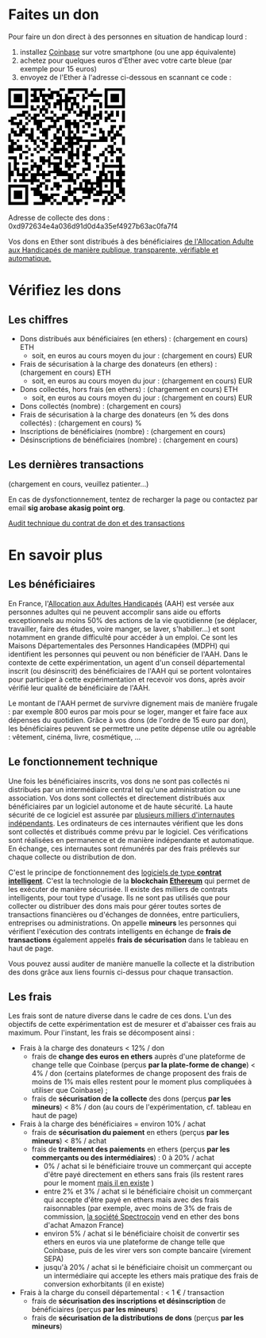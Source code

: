 # Faites un don

Pour faire un don direct à des personnes en situation de handicap lourd :

1. installez [Coinbase](https://www.coinbase.com/mobile?locale=fr) sur votre smartphone (ou une app équivalente)
2. achetez pour quelques euros d'Ether avec votre carte bleue (par exemple pour 15 euros)
3. envoyez de l'Ether à l'adresse ci-dessous en scannant ce code :

![QR code du contrat de don](/contract_qr_code.png)

Adresse de collecte des dons : 0xd972634e4a036d91d0d4a35ef4927b63ac0fa7f4

Vos dons en Ether sont distribués à des bénéficiaires [de l'Allocation Adulte aux Handicapés de manière publique, transparente, vérifiable et automatique.](#more)

# Vérifiez les dons

## Les chiffres

* Dons distribués aux bénéficiaires (en ethers) : <span id="given_sum">(chargement en cours)</span> ETH
    * soit, en euros au cours moyen du jour : <span id="given_sum_eur">(chargement en cours)</span> EUR
* Frais de sécurisation à la charge des donateurs (en ethers) : <span id="collection_fees_sum">(chargement en cours)</span> ETH
    * soit, en euros au cours moyen du jour : <span id="collection_fees_sum_eur">(chargement en cours)</span> EUR
* Dons collectés, hors frais (en ethers) : <span id="collected_sum">(chargement en cours)</span> ETH
    * soit, en euros au cours moyen du jour : <span id="collected_sum_eur">(chargement en cours)</span> EUR
* Dons collectés (nombre) : <span id="collected_count">(chargement en cours)</span>
* Frais de sécurisation à la charge des donateurs (en % des dons collectés) : <span id="collection_fees_percent">(chargement en cours)</span> %
* Inscriptions de bénéficiaires (nombre) : <span id="registrations_count">(chargement en cours)</span>
* Désinscriptions de bénéficiaires (nombre) : <span id="unregistrations_count">(chargement en cours)</span>

## Les dernières transactions

<div id="transactions">

(chargement en cours, veuillez patienter...)

En cas de dysfonctionnement, tentez de recharger la page ou contactez par email **sig arobase akasig point org**.

</div>

[Audit technique du contrat de don et des transactions](https://etherscan.io/address/0xd972634e4a036d91d0d4a35ef4927b63ac0fa7f4)

<a name="more"></a>
# En savoir plus

## Les bénéficiaires

En France, l'[Allocation aux Adultes Handicapés](https://fr.wikipedia.org/wiki/Allocation_aux_adultes_handicap%C3%A9s) (AAH) est versée aux personnes adultes qui ne peuvent accomplir sans aide ou efforts exceptionnels au moins 50% des actions de la vie quotidienne (se déplacer, travailler, faire des études, voire manger, se laver, s'habiller...) et sont notamment en grande difficulté pour accéder à un emploi. Ce sont les Maisons Départementales des Personnes Handicapées (MDPH) qui identifient les personnes qui peuvent ou non bénéficier de l'AAH. Dans le contexte de cette expérimentation, un agent d'un conseil départemental inscrit (ou désinscrit) des bénéficiaires de l'AAH qui se portent volontaires pour participer à cette expérimentation et recevoir vos dons, après avoir vérifié leur qualité de bénéficiaire de l'AAH.

Le montant de l'AAH permet de survivre dignement mais de manière frugale : par exemple 800 euros par mois pour se loger, manger et faire face aux dépenses du quotidien. Grâce à vos dons (de l'ordre de 15 euro par don), les bénéficiaires peuvent se permettre une petite dépense utile ou agréable : vêtement, cinéma, livre, cosmétique, ...

## Le fonctionnement technique

Une fois les bénéficiaires inscrits, vos dons ne sont pas collectés ni distribués par un intermédiaire central tel qu'une administration ou une association. Vos dons sont collectés et directement distribués aux bénéficiaires par un logiciel autonome et de haute sécurité. La haute sécurité de ce logiciel est assurée par [plusieurs milliers d'internautes indépendants](https://www.ethernodes.org/network/1). Les ordinateurs de ces internautes vérifient que les dons sont collectés et distribués comme prévu par le logiciel. Ces vérifications sont réalisées en permanence et de manière indépendante et automatique. En échange, ces internautes sont rémunérés par des frais prélevés sur chaque collecte ou distribution de don.

C'est le principe de fonctionnement des [logiciels de type **contrat intelligent**](https://fr.wikipedia.org/wiki/Contrat_intelligent). C'est la technologie de la **blockchain [Ethereum](https://www.ethereum.org/)** qui permet de les exécuter de manière sécurisée. Il existe des milliers de contrats intelligents, pour tout type d'usage. Ils ne sont pas utilisés que pour collecter ou distribuer des dons mais pour gérer toutes sortes de transactions financières ou d'échanges de données, entre particuliers, entreprises ou administrations. On appelle **mineurs** les personnes qui vérifient l'exécution des contrats intelligents en échange de **frais de transactions** également appelés **frais de sécurisation** dans le tableau en haut de page.

Vous pouvez aussi auditer de manière manuelle la collecte et la distribution des dons grâce aux liens fournis ci-dessus pour chaque transaction.

## Les frais

Les frais sont de nature diverse dans le cadre de ces dons. L'un des objectifs de cette expérimentation est de mesurer et d'abaisser ces frais au maximum. Pour l'instant, les frais se décomposent ainsi :

* Frais à la charge des donateurs < 12% / don
  * frais de **change des euros en ethers** auprès d'une plateforme de change telle que Coinbase (perçus __par la plate-forme de change__) < 4% / don (certains plateformes de change proposent des frais de moins de 1% mais elles restent pour le moment plus compliquées à utiliser que Coinbase) ;
  * frais de **sécurisation de la collecte** des dons (perçus __par les mineurs__) < 8% / don (au cours de l'expérimentation, cf. tableau en haut de page)
* Frais à la charge des bénéficiaires = environ 10% / achat
  * frais de **sécurisation du paiement** en ethers (perçus __par les mineurs__) < 8% / achat
  * frais de **traitement des paiements** en ethers (perçus __par les commerçants ou des intermédiaires__) : 0 à 20% / achat
      * 0% / achat si le bénéficiaire trouve un commerçant qui accepte d'être payé directement en ethers sans frais (ils restent rares pour le moment [mais il en existe](https://www.coinpayments.net/store-directory-coin-ETH) )
      * entre 2% et 3% / achat si le bénéficiaire choisit un commerçant qui accepte d'être payé en ethers mais avec des frais raisonnables (par exemple, avec moins de 3% de frais de commission, [la société Spectrocoin](https://spectrocoin.com/) vend en ether des bons d'achat Amazon France)
      * environ 5% / achat si le bénéficiaire choisit de convertir ses ethers en euros via une plateforme de change telle que Coinbase, puis de les virer vers son compte bancaire (virement SEPA)
      * jusqu'à 20% / achat si le bénéficiaire choisit un commerçant ou un intermédiaire qui accepte les ethers mais pratique des frais de conversion exhorbitants (il en existe)
* Frais à la charge du conseil départemental : < 1 € / transaction
  * frais de **sécurisation des inscriptions et désinscription** de bénéficiaires (perçus __par les mineurs__)
  * frais de **sécurisation de la distributions de dons** (perçus __par les mineurs__)

<script src="https://code.jquery.com/jquery-3.3.1.min.js"></script>
<script>
    var etherscanAPIKeyToken = "MyApiKeyToken";
    var contract_address = "0xd972634e4a036d91d0d4a35ef4927b63ac0fa7f4";
    var balance_request = "module=account&action=balance&address="
        + contract_address
        + "&tag=latest";
    var relative_url_of_transactions_request = "module=account&action=txlist&address="
        + contract_address
        + "&startblock=0&endblock=99999999&page=1&offset=10&sort=asc"
    var absolute_url_of_transactions_request = "https://api.etherscan.io/api?"
        + relative_url_of_transactions_request
        + "&apikey="
        + etherscanAPIKeyToken;
    $.getJSON( absolute_url_of_transactions_request )
        .done( function(data) {
            console.log( "done", data );
            // we got incoming transactions, let's get outgoing transactions too
            // sort them by timestamp
            var transactions = data.result.sort( function(t1, t2) { return t2.timeStamp - t1.timeStamp; } );
            var html = '<ul>';
            var collected_sum = 0; // cumulated sum of donations collected
            var collected_count = 0; // number of donations collected
            var collection_fees_sum = 0; // cumulated transaction fees paid by donors
            var given_sum = 0; // cumulated donations given
            var collection_fees_percent = 0; // percent of collected amount that goes into collection fees
            var registrations_count = 0; // number of beneficiary registrations
            var unregistrations_count = 0; // number of beneficiary unregistrations
            transactions.forEach(function(item, index, array) {
                console.log(item, index);
                var newDate = new Date();
                newDate.setTime(item.timeStamp*1000);
                var dateString = newDate.toISOString();
                var event = item.input.substring(0,10);
                switch(event) {
                    case '0x':
                        var value = Number.parseFloat(item.value / Math.pow(10,18));
                        collected_sum += value;
                        collected_count += 1;
                        var gas_price = Number.parseFloat(item.gasPrice);
                        var gas_used = Number.parseFloat(item.gasUsed);
                        var transaction_fees = gas_price * gas_used / Math.pow(10,18);
                        collection_fees_sum += transaction_fees;
                        event = "Réception d'un don de " + value.toFixed(4) + " ETH";
                        event += " et paiement de " + collection_fees_sum.toFixed(4) + " ETH";
                        event += " par le donateur pour les frais de sécurisation de la collecte";
                        break;
                    case '0x6b9f96ea':
                        event = "Distribution des dons";
                        break;
                    case '0xcdd8b2b2':
                        var beneficiary = item.input.substring(34,38) + '...';
                        registrations_count += 1;
                        event = "Inscription du bénéficiaire #" + beneficiary;
                        break;
                    case '0x71d0028d':
                        var beneficiary = item.input.substring(34,38) + '...';
                        unregistrations_count += 1;
                        event = "Désinscription du bénéficiaire #" + beneficiary;
                        break;
                    case '0x60606040':
                        event = "Initialisation du contrat";
                        break;
                    default:
                        event = item.input;
                };
                html += '<li><a href="https://etherscan.io/tx/' + item.hash + '">' +
                    event +
                    ' (' + dateString.substring(0,10) +
                    ' à ' + dateString.substring(11,19) +
                    ')</a></li>';
                });
                html += '</ul>';
                $('#transactions').html(html);
                // Fill the dashboard with figures
                given_sum = collected_sum - collection_fees_sum;
                $('#given_sum').html(given_sum.toFixed(4));
                $('#collection_fees_sum').html(collection_fees_sum.toFixed(4));
                collection_fees_percent = collection_fees_sum / collected_sum * 100;
                $('#collection_fees_percent').html(collection_fees_percent.toPrecision(2));
                $('#collected_sum').html(collected_sum.toFixed(4));
                $('#collected_count').html(collected_count);
                $('#registrations_count').html(registrations_count);
                $('#unregistrations_count').html(unregistrations_count);
                //
                // let's convert ETH sums into EUR
                //
                var absolute_url_of_price_request = "https://min-api.cryptocompare.com/data/generateAvg?fsym=ETH&tsym=EUR&e=Kraken";
                $.getJSON( absolute_url_of_price_request )
                    .done( function(data) {
                        var price = data.RAW.PRICE;
                        var given_sum_eur = given_sum * price ;
                        var collection_fees_sum_eur = collection_fees_sum * price ;
                        var collected_sum_eur = collected_sum * price ;
                        $('#given_sum_eur').html(given_sum_eur.toFixed(2));
                        $('#collection_fees_sum_eur').html(collection_fees_sum_eur.toFixed(2));
                        $('#collected_sum_eur').html(collected_sum_eur.toFixed(2));
                    } )
                    .fail( function(error) { console.log( "fail while trying to get ETH price", error ); } )
                    .always( function() { console.log( "always log after trying to get ETH price" ); } );
        } )
        .fail( function(error) { console.log( "fail while trying to get contract transactions", error ); } )
        .always( function() { console.log( "always after trying to get contract transactions" ); } );
</script>
